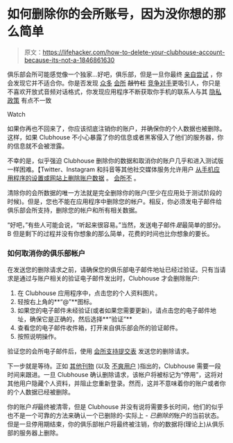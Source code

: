# 如何删除你的会所账号，因为没你想的那么简单

> 原文：<https://lifehacker.com/how-to-delete-your-clubhouse-account-because-its-not-a-1846861630>

俱乐部会所可能感觉像一个独家...好吧，俱乐部，但是一旦你最终 [亲自尝试](https://lifehacker.com/how-to-set-up-clubhouse-1846208087) ，你会发现它并不适合你。你是否发现 [众多](https://lifehacker.com/how-to-use-twitter-spaces-to-make-your-own-clubhouse-1846400495) [会所](https://lifehacker.com/how-to-try-reddits-clubhouse-like-talks-feature-early-1846732895) ~~敲竹杠~~ [竞争对手](https://lifehacker.com/the-best-new-features-in-telegrams-massive-update-1846774695)更吸引人，你只是不喜欢开放式音频对话格式，你发现应用程序不断获取你手机的联系人与其 [隐私政策](https://www.vox.com/recode/22278601/clubhouse-invite-privacy-contacts-app) 有点不一致

Watch

如果你再也不回来了，你应该彻底注销你的账户，并确保你的个人数据也被删除。这样，如果 Clubhouse 不小心暴露了你的信息或者黑客侵入了他们的服务器，你的信息就不会被泄露。

不幸的是，似乎强迫 Clubhouse 删除你的数据和取消你的账户几乎和进入测试版一样困难。【Twitter、Instagram 和抖音等其他社交媒体服务允许用户 [从手机应用程序的设置或网站上删除账户数据](https://lifehacker.com/regularly-download-and-review-your-social-media-data-1844731546) 。 [会所不](https://www.notion.so/My-Account-Profile-ccde7f5aba3b43d9b69b1b8210aa8eed) 。

清除你的会所数据的唯一方法就是完全删除你的账户(至少在应用处于测试阶段的时候)。但是，您也不能在应用程序中删除您的帐户。相反，你必须发电子邮件给俱乐部会所支持，删除您的帐户和所有相关数据。

“好吧，”有些人可能会说，“听起来很容易。”当然，发送电子邮件*是*最简单的部分。 B 但是剩下的过程并没有你想象的那么简单，花费的时间也比你想象的要长。

### 如何取消你的俱乐部帐户

在发送您的删除请求之前，请确保您的俱乐部电子邮件地址已经过验证。只有当请求是通过与账户相关的验证电子邮件发出时，Clubhouse 才会删除账户:

1.  在 Clubhouse 应用程序中，点击您的个人资料图片。
2.  轻按右上角的**“@”**图标。
3.  如果您的电子邮件未经验证(或者如果您需要更新)，请点击您的电子邮件地址，确保它是正确的，然后选择**“验证”**
4.  查看您的电子邮件收件箱，打开来自俱乐部会所的验证邮件。
5.  按照说明操作。

验证您的会所电子邮件后，使用 [会所支持提交表](https://clubhouseapp.zendesk.com/hc/en-us/requests/new) 发送您的删除请求。

下一步就是等待。正如 [其他刊物](https://mashable.com/article/clubhouse-app-privacy-policy-how-to-delete-account/) (以及 [不爽用户](https://www.reddit.com/r/ClubhouseApp/comments/kvtbyj/why_wont_you_let_me_delete_my_account/) )指出的，Clubhouse 需要一段时间来跟进。一旦 Clubhouse 确认删除请求，该帐户将被标记为“停用”，这将对其他用户隐藏个人资料，并阻止您重新登录。然而，这并不意味着你的账户或者你的个人数据已经被删除。

你的账户*将*最终被清零，但是 Clubhouse 并没有说将需要多长时间，他们的似乎也不是一个可靠的方法来确认一个已删除的-实际上 - *已删除的*账户的当前状态。但是一旦停用期结束，你的俱乐部帐户将最终被注销，你的数据将(理论上)从俱乐部的服务器上删除。